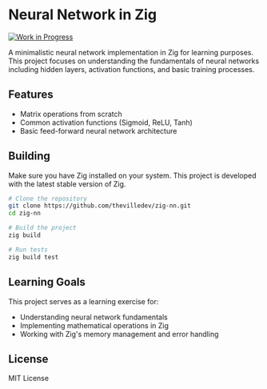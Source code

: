 # Neural Network in Zig

[![Work in Progress](https://img.shields.io/badge/Status-Work%20in%20Progress-yellow)](https://github.com/thevilledev/zig-nn)

A minimalistic neural network implementation in Zig for learning purposes. This project focuses on understanding the fundamentals of neural networks including hidden layers, activation functions, and basic training processes.

## Features

- Matrix operations from scratch
- Common activation functions (Sigmoid, ReLU, Tanh)
- Basic feed-forward neural network architecture

## Building

Make sure you have Zig installed on your system. This project is developed with the latest stable version of Zig.

```bash
# Clone the repository
git clone https://github.com/thevilledev/zig-nn.git
cd zig-nn

# Build the project
zig build

# Run tests
zig build test
```

## Learning Goals

This project serves as a learning exercise for:

- Understanding neural network fundamentals
- Implementing mathematical operations in Zig
- Working with Zig's memory management and error handling

## License

MIT License 